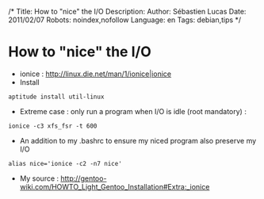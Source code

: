 /*
Title: How to "nice" the I/O
Description: 
Author: Sébastien Lucas
Date: 2011/02/07
Robots: noindex,nofollow
Language: en
Tags: debian,tips
*/
# How to "nice" the I/O

*	ionice  : http://linux.die.net/man/1/ionice|ionice
*	Install

```
aptitude install util-linux
```

*	Extreme case : only run a program when I/O is idle (root mandatory) :

```
ionice -c3 xfs_fsr -t 600
```

*	An addition to my .bashrc to ensure my niced program also preserve my I/O

```
alias nice='ionice -c2 -n7 nice'
```

*	My source : http://gentoo-wiki.com/HOWTO_Light_Gentoo_Installation#Extra:_ionice





